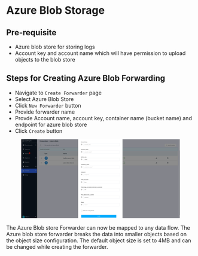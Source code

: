 # Azure Blob Storage

## Pre-requisite

* Azure blob store for storing logs
* Account key and account name which will have permission to upload objects to the blob store

## Steps for Creating Azure Blob Forwarding

* Navigate to `Create Forwarder` page
* Select Azure Blob Store
* Click `New Forwarder` button
* Provide forwarder name
* Provde Account name, account key, container name (bucket name) and endpoint for azure blob store
* Click `Create` button

<figure><img src="../.gitbook/assets/Screenshot from 2023-01-03 01-11-47.png" alt=""><figcaption></figcaption></figure>

The Azure Blob store Forwarder can now be mapped to any data flow. The Azure blob store forwarder breaks the data into smaller objects based on the object size configuration. The default object size is set to 4MB and can be changed while creating the forwarder.
